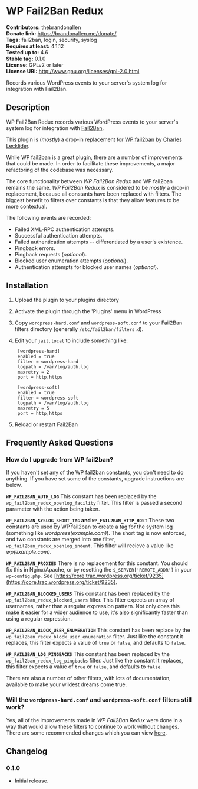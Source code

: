 # WP Fail2Ban Redux #
**Contributors:** thebrandonallen  
**Donate link:** https://brandonallen.me/donate/  
**Tags:** fail2ban, login, security, syslog  
**Requires at least:** 4.1.12  
**Tested up to:** 4.6  
**Stable tag:** 0.1.0  
**License:** GPLv2 or later  
**License URI:** http://www.gnu.org/licenses/gpl-2.0.html  

Records various WordPress events to your server's system log for integration with Fail2Ban.

## Description ##

WP Fail2Ban Redux records various WordPress events to your server's system log for integration with [Fail2Ban](http://www.fail2ban.org/).

This plugin is (*mostly*) a drop-in replacement for [WP fail2ban](https://wordpress.org/plugins/wp-fail2ban/) by [Charles Lecklider](https://charles.lecklider.org/).

While WP fail2ban is a great plugin, there are a number of improvements that could be made. In order to facilitate these improvements, a major refactoring of the codebase was necessary.

The core functionality between *WP Fail2Ban Redux* and WP fail2ban remains the same. *WP Fail2Ban Redux* is considered to be *mostly* a drop-in replacement, because all constants have been replaced with filters. The biggest benefit to filters over constants is that they allow features to be more contextual.

The following events are recorded:

* Failed XML-RPC authentication attempts.
* Successful authentication attempts.
* Failed authentication attempts -- differentiated by a user's existence.
* Pingback errors.
* Pingback requests (*optional*).
* Blocked user enumeration attempts (*optional*).
* Authentication attempts for blocked user names (*optional*).

## Installation ##

1. Upload the plugin to your plugins directory
1. Activate the plugin through the 'Plugins' menu in WordPress
1. Copy `wordpress-hard.conf` and `wordpress-soft.conf` to your Fail2Ban filters directory (generally `/etc/fail2ban/filters.d`).
1. Edit your `jail.local` to include something like:

		[wordpress-hard]
		enabled = true
		filter = wordpress-hard
		logpath = /var/log/auth.log
		maxretry = 2
		port = http,https

		[wordpress-soft]
		enabled = true
		filter = wordpress-soft
		logpath = /var/log/auth.log
		maxretry = 5
		port = http,https

1. Reload or restart Fail2Ban

## Frequently Asked Questions ##

### How do I upgrade from WP fail2ban? ###
If you haven't set any of the WP fail2ban constants, you don't need to do anything. If you have set some of the constants, upgrade instructions are below.

**`WP_FAIL2BAN_AUTH_LOG`**
This constant has been replaced by the `wp_fail2ban_redux_openlog_facility` filter. This filter is passed a second parameter with the action being taken.

**`WP_FAIL2BAN_SYSLOG_SHORT_TAG` and `WP_FAIL2BAN_HTTP_HOST`**
These two constants are used by WP fail2ban to create a tag for the system log (something like *wordpress(example.com)*). The short tag is now enforced, and two constants are merged into one filter, `wp_fail2ban_redux_openlog_indent`. This filter will recieve a value like *wp(example.com)*.

**`WP_FAIL2BAN_PROXIES`**
There is no replacement for this constant. You should fix this in Nginx/Apache, or by resetting the `$_SERVER['REMOTE_ADDR']` in your `wp-config.php`. See [https://core.trac.wordpress.org/ticket/9235](https://core.trac.wordpress.org/ticket/9235).

**`WP_FAIL2BAN_BLOCKED_USERS`**
This constant has been replaced by the `wp_fail2ban_redux_blocked_users` filter. This filter expects an array of usernames, rather than a regular expression pattern. Not only does this make it easier for a wider audience to use, it's also significantly faster than using a regular expression.

**`WP_FAIL2BAN_BLOCK_USER_ENUMERATION`**
This constant has been replace by the `wp_fail2ban_redux_block_user_enumeration` filter. Just like the constant it replaces, this filter expects a value of `true` or `false`, and defaults to `false`.

**`WP_FAIL2BAN_LOG_PINGBACKS`**
This constant has been replaced by the `wp_fail2ban_redux_log_pingbacks` filter. Just like the constant it replaces, this filter expects a value of `true` or `false`, and defaults to `false`.

There are also a number of other filters, with lots of documentation, available to make your wildest dreams come true.

### Will the `wordpress-hard.conf` and `wordpress-soft.conf` filters still work? ###
Yes, all of the improvements made in *WP Fail2Ban Redux* were done in a way that would allow these filters to continue to work without changes. There are some recommended changes which you can view [here](https://sweet.link/to/github/diff).

## Changelog ##

### 0.1.0 ###
* Initial release.
